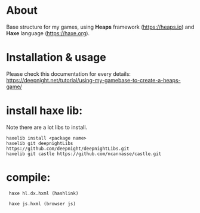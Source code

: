 # About

Base structure for my games, using **Heaps** framework (https://heaps.io) and **Haxe** language (https://haxe.org).

# Installation & usage

Please check this documentation for every details: https://deepnight.net/tutorial/using-my-gamebase-to-create-a-heaps-game/

# install haxe lib:

Note there are a lot libs to install.

```
haxelib install <package name>
haxelib git deepnightLibs https://github.com/deepnight/deepnightLibs.git
haxelib git castle https://github.com/ncannasse/castle.git

```

# compile:
```
 haxe hl.dx.hxml (hashlink)

 haxe js.hxml (browser js)

```